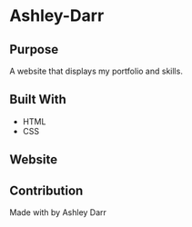 # Ashley-Darr
## Purpose
A website that displays my portfolio and skills. 

## Built With
* HTML
* CSS

## Website


## Contribution
Made with by Ashley Darr 
